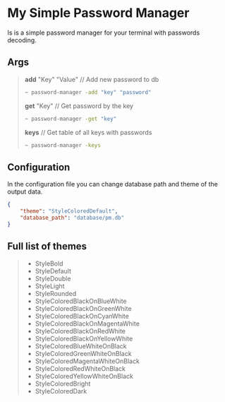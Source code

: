 # My Simple Password Manager

Is is a simple password manager for your terminal with passwords decoding.

## Args

> **add** "Key" "Value"  // Add new password to db
>
> ```sh
>~ password-manager -add "key" "password"
>```
>
> **get** "Key"  // Get password by the key
>
> ```sh
>~ password-manager -get "key"
>```
>
> **keys**  // Get table of all keys with passwords
>
> ```sh
>~ password-manager -keys
>```

## Configuration

In the configuration file you can change database path and theme of the output data.

```json
{
    "theme": "StyleColoredDefault",
    "database_path": "database/pm.db"
}
```

## Full list of themes

> - StyleBold
> - StyleDefault
> - StyleDouble
> - StyleLight
> - StyleRounded
> - StyleColoredBlackOnBlueWhite
> - StyleColoredBlackOnGreenWhite
> - StyleColoredBlackOnCyanWhite
> - StyleColoredBlackOnMagentaWhite
> - StyleColoredBlackOnRedWhite
> - StyleColoredBlackOnYellowWhite
> - StyleColoredBlueWhiteOnBlack
> - StyleColoredGreenWhiteOnBlack
> - StyleColoredMagentaWhiteOnBlack
> - StyleColoredRedWhiteOnBlack
> - StyleColoredYellowWhiteOnBlack
> - StyleColoredBright
> - StyleColoredDark
